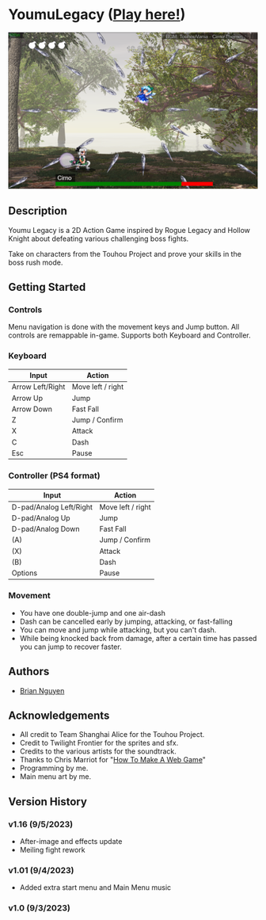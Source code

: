 # YoumuLegacy ([Play here!](https://briannguyen636.github.io/YoumuLegacy/))

![Cover image](./cover.png)

## Description

Youmu Legacy is a 2D Action Game inspired by Rogue Legacy and Hollow Knight about defeating various challenging boss fights.

Take on characters from the Touhou Project and prove your skills in the boss rush mode.

## Getting Started

### Controls
Menu navigation is done with the movement keys and Jump button.
All controls are remappable in-game. Supports both Keyboard and Controller.
### Keyboard
| Input | Action |
| -------- | ------- |
| Arrow Left/Right | Move left / right |
| Arrow Up | Jump |
| Arrow Down | Fast Fall |
| Z | Jump / Confirm |
| X | Attack |
| C | Dash |
| Esc | Pause |

### Controller (PS4 format)

| Input | Action |
| -------- | ------- |
| D-pad/Analog Left/Right | Move left / right |
| D-pad/Analog Up | Jump |
| D-pad/Analog Down | Fast Fall |
| (A) | Jump / Confirm|
| (X) | Attack |
| (B) | Dash |
| Options | Pause |

### Movement

- You have one double-jump and one air-dash
- Dash can be cancelled early by jumping, attacking, or fast-falling
- You can move and jump while attacking, but you can't dash.
- While being knocked back from damage, after a certain time has passed you can jump to recover faster.

## Authors

- [Brian Nguyen](https://github.com/BrianNguyen636)

## Acknowledgements

- All credit to Team Shanghai Alice for the Touhou Project.
- Credit to Twilight Frontier for the sprites and sfx.
- Credits to the various artists for the soundtrack.
- Thanks to Chris Marriot for "[How To Make A Web Game](https://www.youtube.com/playlist?list=PLRgsEjJNLnh7fqP4mVqP-h6fAnuOdx3l4)"
- Programming by me.
- Main menu art by me.

## Version History

### v1.16 (9/5/2023)
- After-image and effects update
- Meiling fight rework
### v1.01 (9/4/2023)
- Added extra start menu and Main Menu music
### v1.0 (9/3/2023)
